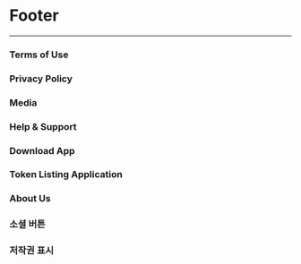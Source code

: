 # Footer
---
### Terms of Use
### Privacy Policy
### Media
### Help & Support
### Download App
### Token Listing Application
### About Us
### 소셜 버튼
### 저작권 표시